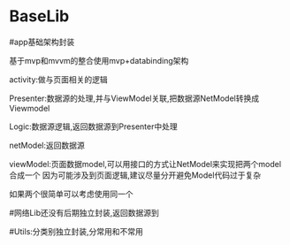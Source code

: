 # BaseLib
#app基础架构封装


  基于mvp和mvvm的整合使用mvp+databinding架构
  
  
  activity:做与页面相关的逻辑
  
  
  Presenter:数据源的处理,并与ViewModel关联,把数据源NetModel转换成Viewmodel
  
  
  Logic:数据源逻辑,返回数据源到Presenter中处理
  
  
  netModel:返回数据源
  
  
  viewModel:页面数据model,可以用接口的方式让NetModel来实现把两个model合成一个
            因为可能涉及到页面逻辑,建议尽量分开避免Model代码过于复杂
            
            
  如果两个很简单可以考虑使用同一个
 
 
#网络Lib还没有后期独立封装,返回数据源到

#Utils:分类别独立封装,分常用和不常用
